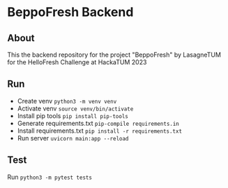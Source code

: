 # BeppoFresh Backend

## About
This the backend repository for the project "BeppoFresh" by LasagneTUM for the HelloFresh Challenge at HackaTUM 2023

## Run

- Create venv `python3 -m venv venv`
- Activate venv `source venv/bin/activate`
- Install pip tools `pip install pip-tools`
- Generate requirements.txt `pip-compile requirements.in`
- Install requirements.txt `pip install -r requirements.txt`
- Run server `uvicorn main:app --reload`

## Test

Run `python3 -m pytest tests`